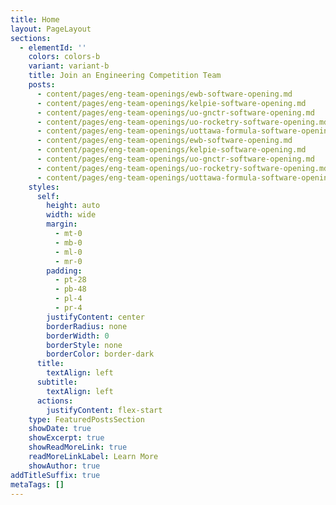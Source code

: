 ```yaml
---
title: Home
layout: PageLayout
sections:
  - elementId: ''
    colors: colors-b
    variant: variant-b
    title: Join an Engineering Competition Team
    posts:
      - content/pages/eng-team-openings/ewb-software-opening.md
      - content/pages/eng-team-openings/kelpie-software-opening.md
      - content/pages/eng-team-openings/uo-gnctr-software-opening.md
      - content/pages/eng-team-openings/uo-rocketry-software-opening.md
      - content/pages/eng-team-openings/uottawa-formula-software-opening.md
      - content/pages/eng-team-openings/ewb-software-opening.md
      - content/pages/eng-team-openings/kelpie-software-opening.md
      - content/pages/eng-team-openings/uo-gnctr-software-opening.md
      - content/pages/eng-team-openings/uo-rocketry-software-opening.md
      - content/pages/eng-team-openings/uottawa-formula-software-opening.md
    styles:
      self:
        height: auto
        width: wide
        margin:
          - mt-0
          - mb-0
          - ml-0
          - mr-0
        padding:
          - pt-28
          - pb-48
          - pl-4
          - pr-4
        justifyContent: center
        borderRadius: none
        borderWidth: 0
        borderStyle: none
        borderColor: border-dark
      title:
        textAlign: left
      subtitle:
        textAlign: left
      actions:
        justifyContent: flex-start
    type: FeaturedPostsSection
    showDate: true
    showExcerpt: true
    showReadMoreLink: true
    readMoreLinkLabel: Learn More
    showAuthor: true
addTitleSuffix: true
metaTags: []
---
```

